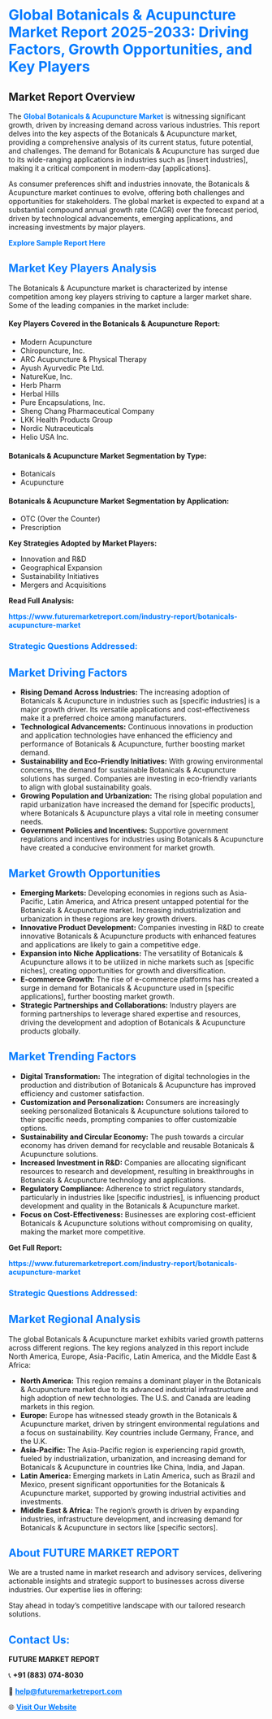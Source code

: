 <h1 style="color: #007BFF;">Global Botanicals & Acupuncture Market Report 2025-2033: Driving Factors, Growth Opportunities, and Key Players</h1>

<section id="overview">
<h2>Market Report Overview</h2>
<p>The <a href="https://www.futuremarketreport.com/industry-report/botanicals-acupuncture-market" style="color: #007BFF; text-decoration: none;"><strong>Global Botanicals & Acupuncture Market</strong></a> is witnessing significant growth, driven by increasing demand across various industries. This report delves into the key aspects of the Botanicals & Acupuncture market, providing a comprehensive analysis of its current status, future potential, and challenges. The demand for Botanicals & Acupuncture has surged due to its wide-ranging applications in industries such as [insert industries], making it a critical component in modern-day [applications].</p>
<p>As consumer preferences shift and industries innovate, the Botanicals & Acupuncture market continues to evolve, offering both challenges and opportunities for stakeholders. The global market is expected to expand at a substantial compound annual growth rate (CAGR) over the forecast period, driven by technological advancements, emerging applications, and increasing investments by major players.</p>
</section>

<section id="overview">
<p><a href="https://www.futuremarketreport.com/request-sample/reportId=57294" style="color: #007BFF; text-decoration: none;"><strong>Explore Sample Report Here</strong></a></p>
</section>

<section id="key-players">
<h2 style="color: #007BFF;">Market Key Players Analysis</h2>
<p>The Botanicals & Acupuncture market is characterized by intense competition among key players striving to capture a larger market share. Some of the leading companies in the market include:</p>
<h4>Key Players Covered in the Botanicals & Acupuncture Report:</h4>
<ul><li>Modern Acupuncture</li><li>Chiropuncture, Inc.</li><li>ARC Acupuncture &amp; Physical Therapy</li><li>Ayush Ayurvedic Pte Ltd.</li><li>NatureKue, Inc.</li><li>Herb Pharm</li><li>Herbal Hills</li><li>Pure Encapsulations, Inc.</li><li>Sheng Chang Pharmaceutical Company</li><li>LKK Health Products Group</li><li>Nordic Nutraceuticals</li><li>Helio USA Inc.</li></ul>
<h4>Botanicals & Acupuncture Market Segmentation by Type:</h4>
<ul><li>Botanicals</li><li>Acupuncture</li></ul>

<h4>Botanicals & Acupuncture Market Segmentation by Application:</h4>
<ul><li>OTC (Over the Counter)</li><li>Prescription</li></ul>
<p><strong>Key Strategies Adopted by Market Players:</strong></p>
<ul>
<li>Innovation and R&D</li>
<li>Geographical Expansion</li>
<li>Sustainability Initiatives</li>
<li>Mergers and Acquisitions</li>
</ul>
</section>

<section>
<p><strong>Read Full Analysis: </strong></p><a href="https://www.futuremarketreport.com/industry-report/botanicals-acupuncture-market" style="color: #007BFF; text-decoration: none;"><strong>https://www.futuremarketreport.com/industry-report/botanicals-acupuncture-market</strong></a>
<h3 style="color: #007BFF;">Strategic Questions Addressed:</h3>
</section>

<section id="driving-factors">
<h2 style="color: #007BFF;">Market Driving Factors</h2>
<ul>
<li><strong>Rising Demand Across Industries:</strong> The increasing adoption of Botanicals & Acupuncture in industries such as [specific industries] is a major growth driver. Its versatile applications and cost-effectiveness make it a preferred choice among manufacturers.</li>
<li><strong>Technological Advancements:</strong> Continuous innovations in production and application technologies have enhanced the efficiency and performance of Botanicals & Acupuncture, further boosting market demand.</li>
<li><strong>Sustainability and Eco-Friendly Initiatives:</strong> With growing environmental concerns, the demand for sustainable Botanicals & Acupuncture solutions has surged. Companies are investing in eco-friendly variants to align with global sustainability goals.</li>
<li><strong>Growing Population and Urbanization:</strong> The rising global population and rapid urbanization have increased the demand for [specific products], where Botanicals & Acupuncture plays a vital role in meeting consumer needs.</li>
<li><strong>Government Policies and Incentives:</strong> Supportive government regulations and incentives for industries using Botanicals & Acupuncture have created a conducive environment for market growth.</li>
</ul>
</section>

<section id="growth-opportunities">
<h2 style="color: #007BFF;">Market Growth Opportunities</h2>
<ul>
<li><strong>Emerging Markets:</strong> Developing economies in regions such as Asia-Pacific, Latin America, and Africa present untapped potential for the Botanicals & Acupuncture market. Increasing industrialization and urbanization in these regions are key growth drivers.</li>
<li><strong>Innovative Product Development:</strong> Companies investing in R&D to create innovative Botanicals & Acupuncture products with enhanced features and applications are likely to gain a competitive edge.</li>
<li><strong>Expansion into Niche Applications:</strong> The versatility of Botanicals & Acupuncture allows it to be utilized in niche markets such as [specific niches], creating opportunities for growth and diversification.</li>
<li><strong>E-commerce Growth:</strong> The rise of e-commerce platforms has created a surge in demand for Botanicals & Acupuncture used in [specific applications], further boosting market growth.</li>
<li><strong>Strategic Partnerships and Collaborations:</strong> Industry players are forming partnerships to leverage shared expertise and resources, driving the development and adoption of Botanicals & Acupuncture products globally.</li>
</ul>
</section>

<section id="trending-factors">
<h2 style="color: #007BFF;">Market Trending Factors</h2>
<ul>
<li><strong>Digital Transformation:</strong> The integration of digital technologies in the production and distribution of Botanicals & Acupuncture has improved efficiency and customer satisfaction.</li>
<li><strong>Customization and Personalization:</strong> Consumers are increasingly seeking personalized Botanicals & Acupuncture solutions tailored to their specific needs, prompting companies to offer customizable options.</li>
<li><strong>Sustainability and Circular Economy:</strong> The push towards a circular economy has driven demand for recyclable and reusable Botanicals & Acupuncture solutions.</li>
<li><strong>Increased Investment in R&D:</strong> Companies are allocating significant resources to research and development, resulting in breakthroughs in Botanicals & Acupuncture technology and applications.</li>
<li><strong>Regulatory Compliance:</strong> Adherence to strict regulatory standards, particularly in industries like [specific industries], is influencing product development and quality in the Botanicals & Acupuncture market.</li>
<li><strong>Focus on Cost-Effectiveness:</strong> Businesses are exploring cost-efficient Botanicals & Acupuncture solutions without compromising on quality, making the market more competitive.</li>
</ul>
</section>

<section>
<p><strong>Get Full Report: </strong></p><a href="https://www.futuremarketreport.com/industry-report/botanicals-acupuncture-market" style="color: #007BFF; text-decoration: none;"><strong>https://www.futuremarketreport.com/industry-report/botanicals-acupuncture-market</strong></a>
<h3 style="color: #007BFF;">Strategic Questions Addressed:</h3>
</section>


<section id="regional-analysis">
<h2 style="color: #007BFF;">Market Regional Analysis</h2>
<p>The global Botanicals & Acupuncture market exhibits varied growth patterns across different regions. The key regions analyzed in this report include North America, Europe, Asia-Pacific, Latin America, and the Middle East & Africa:</p>
<ul>
<li><strong>North America:</strong> This region remains a dominant player in the Botanicals & Acupuncture market due to its advanced industrial infrastructure and high adoption of new technologies. The U.S. and Canada are leading markets in this region.</li>
<li><strong>Europe:</strong> Europe has witnessed steady growth in the Botanicals & Acupuncture market, driven by stringent environmental regulations and a focus on sustainability. Key countries include Germany, France, and the U.K.</li>
<li><strong>Asia-Pacific:</strong> The Asia-Pacific region is experiencing rapid growth, fueled by industrialization, urbanization, and increasing demand for Botanicals & Acupuncture in countries like China, India, and Japan.</li>
<li><strong>Latin America:</strong> Emerging markets in Latin America, such as Brazil and Mexico, present significant opportunities for the Botanicals & Acupuncture market, supported by growing industrial activities and investments.</li>
<li><strong>Middle East & Africa:</strong> The region’s growth is driven by expanding industries, infrastructure development, and increasing demand for Botanicals & Acupuncture in sectors like [specific sectors].</li>
</ul>
</section>

<footer>
<h2 style="color: #007BFF;">About FUTURE MARKET REPORT</h2>
<p>We are a trusted name in market research and advisory services, delivering actionable insights and strategic support to businesses across diverse industries. Our expertise lies in offering:</p>

<p>Stay ahead in today’s competitive landscape with our tailored research solutions.</p>

<h2 style="color: #007BFF;">Contact Us:</h2>
<p><strong>FUTURE MARKET REPORT</strong></p>
<p>📞 <strong>+91 (883) 074-8030</strong></p>
<p>📧 <strong><a href="mailto:help@futuremarketreport.com" style="color: #007BFF;">help@futuremarketreport.com</a></strong></p>
<p>🌐 <strong><a href="https://www.futuremarketreport.com/" style="color: #007BFF;">Visit Our Website</a></strong></p>
</footer>